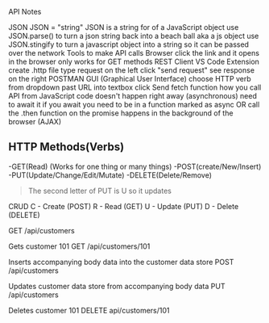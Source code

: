 API Notes

JSON
JSON = "string"
JSON is a string for of a JavaScript object
use JSON.parse() to turn a json string back into a beach ball aka a js object
use JSON.stingify to turn a javascript object into a string so it can be passed over the network
Tools to make API calls
Browser
click the link and it opens in the browser
only works for GET methods
REST Client VS Code Extension
create .http file
type request on the left
click "send request"
see response on the right
POSTMAN
GUI (Graphical User Interface)
choose HTTP verb from dropdown
past URL into textbox
click Send
fetch function
how you call API from JavaScript code
doesn't happen right away (asynchronous)
need to await it
if you await you need to be in a function marked as async
OR
call the .then function on the promise
happens in the background of the browser (AJAX)

## HTTP Methods(Verbs)
-GET(Read) (Works for one thing or many things)
-POST(create/New/Insert)
-PUT(Update/Change/Edit/Mutate)
-DELETE(Delete/Remove)
> The second letter of PUT is U so it updates

CRUD
C - Create (POST)
R - Read (GET)
U - Update (PUT) 
D - Delete (DELETE)

GET /api/customers

Gets customer 101
GET /api/customers/101

Inserts accompanying body data into the customer data store
POST /api/customers

Updates customer data store from accompanying body data
PUT /api/customers

Deletes customer 101
DELETE api/customers/101
